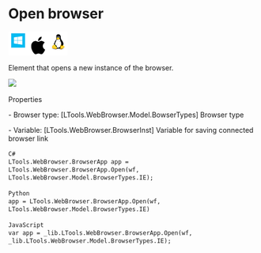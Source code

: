 # Open browser

![](<../../../.gitbook/assets/image (157).png>)

Element that opens a new instance of the browser.

![](../../../.gitbook/assets/open\_browser.png)

Properties

\- Browser type: \[LTools.WebBrowser.Model.BowserTypes] Browser type

&#x20;\- Variable: \[LTools.WebBrowser.BrowserInst] Variable for saving connected browser link

```
C#
LTools.WebBrowser.BrowserApp app = LTools.WebBrowser.BrowserApp.Open(wf, LTools.WebBrowser.Model.BrowserTypes.IE);

Python
app = LTools.WebBrowser.BrowserApp.Open(wf, LTools.WebBrowser.Model.BrowserTypes.IE)

JavaScript
var app = _lib.LTools.WebBrowser.BrowserApp.Open(wf, _lib.LTools.WebBrowser.Model.BrowserTypes.IE);
```

